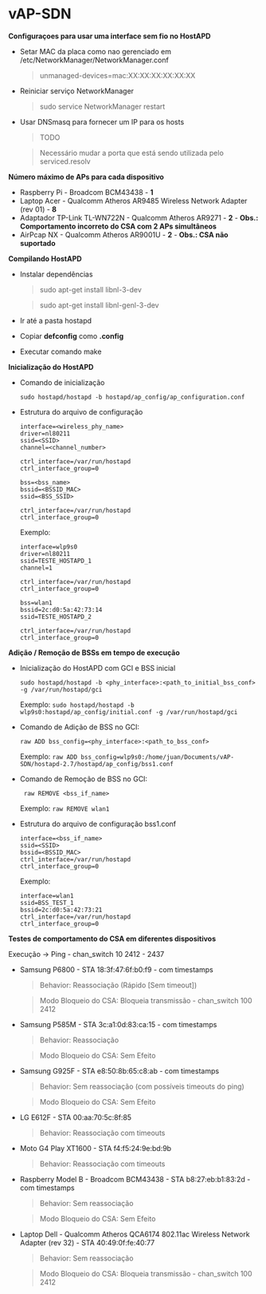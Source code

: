 # vAP-SDN

**Configuraçoes para usar uma interface sem fio no HostAPD**
- Setar MAC da placa como nao gerenciado em /etc/NetworkManager/NetworkManager.conf

  > unmanaged-devices=mac:XX:XX:XX:XX:XX:XX
- Reiniciar serviço NetworkManager

  > sudo service NetworkManager restart
- Usar DNSmasq para fornecer um IP para os hosts

  > TODO
  
  > Necessário mudar a porta que está sendo utilizada pelo serviced.resolv
  
**Número máximo de APs para cada dispositivo**
- Raspberry Pi - Broadcom BCM43438 - **1**
- Laptop Acer - Qualcomm Atheros AR9485 Wireless Network Adapter (rev 01) - **8**
- Adaptador TP-Link TL-WN722N - Qualcomm Atheros AR9271 - **2** - **Obs.: Comportamento incorreto do CSA com 2 APs simultâneos**
- AirPcap NX - Qualcomm Atheros AR9001U - **2** -  **Obs.: CSA não suportado**

**Compilando HostAPD**
- Instalar dependências
  > sudo apt-get install libnl-3-dev

  > sudo apt-get install libnl-genl-3-dev
- Ir até a pasta hostapd
- Copiar **defconfig** como **.config**
- Executar comando make

**Inicialização do HostAPD**
- Comando de inicialização

  ```sudo hostapd/hostapd -b hostapd/ap_config/ap_configuration.conf ```

- Estrutura do arquivo de configuração
  ```
  interface=<wireless_phy_name>
  driver=nl80211
  ssid=<SSID>
  channel=<channel_number>

  ctrl_interface=/var/run/hostapd
  ctrl_interface_group=0

  bss=<bss_name>
  bssid=<BSSID_MAC>
  ssid=<BSS_SSID>

  ctrl_interface=/var/run/hostapd
  ctrl_interface_group=0
  ```

  Exemplo:
  
  ```
  interface=wlp9s0
  driver=nl80211
  ssid=TESTE_HOSTAPD_1
  channel=1

  ctrl_interface=/var/run/hostapd
  ctrl_interface_group=0

  bss=wlan1
  bssid=2c:d0:5a:42:73:14
  ssid=TESTE_HOSTAPD_2

  ctrl_interface=/var/run/hostapd
  ctrl_interface_group=0
  ```

**Adição / Remoção de BSSs em tempo de execução**
- Inicialização do HostAPD com GCI e BSS inicial

  ```sudo hostapd/hostapd -b <phy_interface>:<path_to_initial_bss_conf> -g /var/run/hostapd/gci```
  
  Exemplo: ```sudo hostapd/hostapd -b wlp9s0:hostapd/ap_config/initial.conf -g /var/run/hostapd/gci```
- Comando de Adição de BSS no GCI:

  ``` raw ADD bss_config=<phy_interface>:<path_to_bss_conf> ```
  
  Exemplo: 
  ``` raw ADD bss_config=wlp9s0:/home/juan/Documents/vAP-SDN/hostapd-2.7/hostapd/ap_config/bss1.conf ```
- Comando de Remoção de BSS no GCI:

  ``` raw REMOVE <bss_if_name>```
  
  Exemplo: 
  ``` raw REMOVE wlan1 ```
- Estrutura do arquivo de configuração bss1.conf
  ```
  interface=<bss_if_name>
  ssid=<SSID>
  bssid=<BSSID_MAC>
  ctrl_interface=/var/run/hostapd
  ctrl_interface_group=0
  ```
  
  Exemplo:
  ```
  interface=wlan1
  ssid=BSS_TEST_1
  bssid=2c:d0:5a:42:73:21
  ctrl_interface=/var/run/hostapd
  ctrl_interface_group=0
  ```

**Testes de comportamento do CSA em diferentes dispositivos**

  Execução -> Ping - chan_switch 10 2412 - 2437

- Samsung P6800 - STA 18:3f:47:6f:b0:f9 - com timestamps
  > Behavior: Reassociação (Rápido [Sem timeout])

  > Modo Bloqueio do CSA: Bloqueia transmissão - chan_switch 100 2412

- Samsung P585M - STA 3c:a1:0d:83:ca:15 - com timestamps
  > Behavior: Reassociação
  
  > Modo Bloqueio do CSA: Sem Efeito

- Samsung G925F - STA e8:50:8b:65:c8:ab - com timestamps
  > Behavior: Sem reassociação (com possíveis timeouts do ping)
  
  > Modo Bloqueio do CSA: Sem Efeito

- LG E612F - STA 00:aa:70:5c:8f:85
  > Behavior: Reassociação com timeouts

- Moto G4 Play XT1600 - STA f4:f5:24:9e:bd:9b
  > Behavior: Reassociação com timeouts

- Raspberry Model B - Broadcom BCM43438 - STA b8:27:eb:b1:83:2d  - com timestamps
  > Behavior: Sem reassociação
  
  > Modo Bloqueio do CSA: Sem Efeito

- Laptop Dell - Qualcomm Atheros QCA6174 802.11ac Wireless Network Adapter (rev 32) - STA 40:49:0f:fe:40:77
  > Behavior: Sem reassociação
  
  > Modo Bloqueio do CSA: Bloqueia transmissão - chan_switch 100 2412

